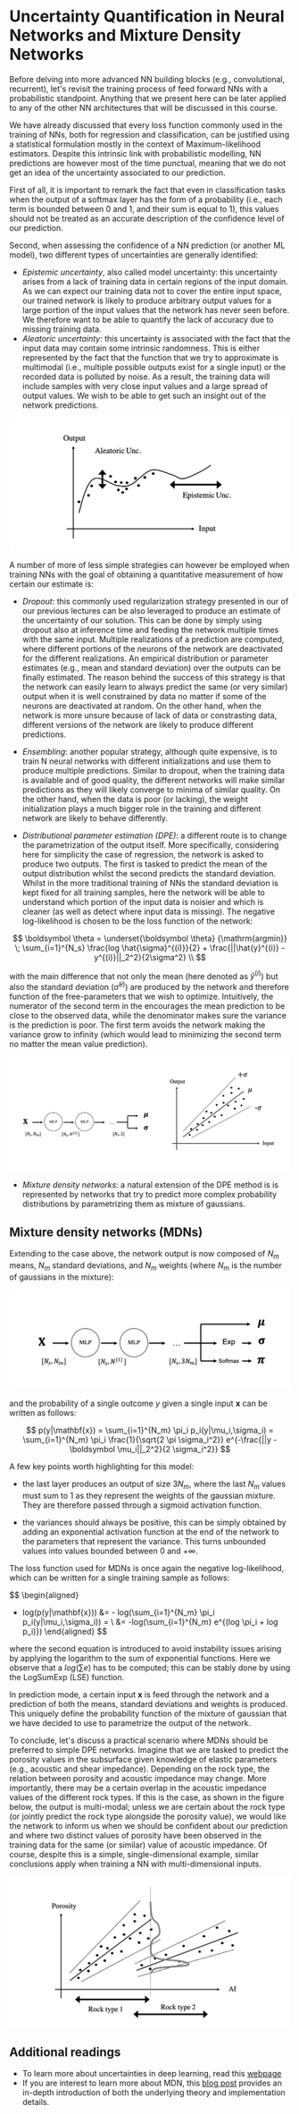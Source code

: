 # Uncertainty Quantification in Neural Networks and Mixture Density Networks

Before delving into more advanced NN building blocks (e.g., convolutional, recurrent), let's revisit the training process
of feed forward NNs with a probabilistic standpoint. Anything that we present here can be later applied to any of the other NN 
architectures that will be discussed in this course.

We have already discussed that every loss function commonly used in the training of NNs, both for regression and classification,
can be justified using a statistical formulation mostly in the context of Maximum-likelihood estimators. Despite this intrinsic
link with probabilistic modelling, NN predictions are however most of the time punctual, meaning that we do not get an idea of
the uncertainty associated to our prediction. 

First of all, it is important to remark the fact that even in classification tasks when the output of a softmax layer has the form
of a probability (i.e., each term is bounded between 0 and 1, and their sum is equal to 1), this values should not be treated as an
accurate description of the confidence level of our prediction.

Second, when assessing the confidence of a NN prediction (or another ML model), two different types of uncertainties 
are generally identified:

- *Epistemic uncertainty*, also called model uncertainty: this uncertainty arises from a lack of training data in certain regions of the input domain. 
  As we can expect our training data not to cover the entire input space, our trained network is likely to produce arbitrary output values for a large portion of the input values that the network
  has never seen before. We therefore want to be able to quantify the lack of accuracy due to missing training data.
- *Aleatoric uncertainty*: this uncertainty is associated with the fact that the input data may contain some intrinsic randomness. This is either represented by the fact that the function
  that we try to approximate is multimodal (i.e., multiple possible outputs exist for a single input) or the 
  recorded data is polluted by noise. As a result, the training data will include samples with very close input values and a large spread of output values. We wish to be able to get such
  an insight out of the network predictions.
 
![UNCERT](figs/uncert.png)


A number of more of less simple strategies can however be employed when training NNs with the goal of obtaining a quantitative measurement
of how certain our estimate is:

- *Dropout*: this commonly used regularization strategy presented in our of our previous lectures can be also leveraged to produce an estimate of the uncertainty of 
  our solution. This can be done by simply using dropout also at inference time and feeding the network multiple times with the same input.
  Multiple realizations of a prediction are computed, where different portions of the neurons of the network are deactivated for the 
  different realizations. An empirical distribution or parameter estimates (e.g., mean and standard deviation) over the outputs can be finally estimated. 
  The reason behind the success of this strategy is that the network can easily learn to always predict the same (or very similar) output when it is well constrained by data 
  no matter if some of the neurons are deactivated at random. On the other hand, when the network is more unsure because of lack of data or constrasting data, different versions of
  the network are likely to produce different predictions.

- *Ensembling*: another popular strategy, although quite expensive, is to train N neural networks with different initializations and use them to produce multiple
  predictions. Similar to dropout, when the training data is available and of good quality, the different networks will make similar predictions as they will likely converge to
  minima of similar quality. On the other hand, when the data is poor (or lacking), the weight initialization plays a much bigger role in the training and
  different network are likely to behave differently.
  
- *Distributional parameter estimation (DPE)*: a different route is to change the parametrization of the output itself. More specifically, considering here for simplicity the
  case of regression, the network is asked to produce two outputs. The first is tasked to predict the mean of the output distribution whilst the second
  predicts the standard deviation. Whilst in the more traditional training of NNs the standard deviation is kept fixed for all training samples, here the network will be able
  to understand which portion of the input data is noisier and which is cleaner (as well as detect where input data is missing). The negative log-likelihood is chosen to be the 
  loss function of the network:

$$
\boldsymbol \theta = \underset{\boldsymbol \theta} {\mathrm{argmin}} \; \sum_{i=1}^{N_s} \frac{log \hat{\sigma}^{(i)}}{2} +
\frac{||\hat{y}^{(i)} - y^{(i)}||_2^2}{2\sigma^2} \\
$$

  with the main difference that not only the mean (here denoted as $\hat{y}^{(i)}$) but also the standard deviation ($\hat{\sigma}^{(i)}$)
  are produced by the network and therefore function of the free-parameters that we wish to optimize. Intuitively, the numerator of the second term in the 
  encourages the mean prediction to be close to the observed data, while the denominator makes sure the variance is the prediction is poor. The first term avoids
  the network making the variance grow to infinity (which would lead to minimizing the second term no matter the mean value prediction).

![DPE](figs/dpe.png)

- *Mixture density networks*: a natural extension of the DPE method is is represented by networks that try to predict more complex probability 
  distributions by parametrizing them as mixture of gaussians. 
  

## Mixture density networks (MDNs)

Extending to the case above, the network output is now composed of $N_m$ means, $N_m$ standard deviations, 
and $N_m$ weights (where $N_m$ is the number of gaussians in the mixture):
  
![MDN](figs/mdn.png)

and the probability of a single outcome $y$ given a single input $\mathbf{x}$ can be written as follows:

$$
p(y|\mathbf{x}) = \sum_{i=1}^{N_m} \pi_i p_i(y|\mu_i,\sigma_i) = 
  \sum_{i=1}^{N_m} \pi_i \frac{1}{\sqrt{2 \pi \sigma_i^2}} e^{-\frac{||y - \boldsymbol \mu_i||_2^2}{2 \sigma_i^2}}
$$

A few key points worth highlighting for this model:

- the last layer produces an output of size $3N_m$, where the last $N_m$ values must sum to 1 as they represent the weights
of the gaussian mixture. They are therefore passed through a sigmoid activation function.
  
- the variances should always be positive, this can be simply obtained by adding an exponential activation function at the end 
  of the network to the parameters that represent the variance. This turns unbounded values into values bounded between 0 and $+\infty$.

The loss function used for MDNs is once again the negative log-likelihood, which can be written for a single training sample
as follows:

$$
\begin{aligned}
- log(p(y|\mathbf{x})) &= - log(\sum_{i=1}^{N_m} \pi_i p_i(y|\mu_i,\sigma_i)) = \\
&= -log(\sum_{i=1}^{N_m} e^{(log \pi_i + log p_i)})
\end{aligned}
$$
  
where the second equation is introduced to avoid instability issues arising by applying the logarithm to the sum of exponential functions.
Here we observe that a $log(\sum e)$ has to be computed; this can be stably done by using the LogSumExp (LSE) function.

In prediction mode, a certain input $\mathbf{x}$ is feed through the network and a prediction of both the means, standard deviations
and weights is produced. This uniquely define the probability function of the mixture of gaussian that we have decided to use to parametrize
the output of the network.

To conclude, let's discuss a practical scenario where MDNs should be preferred to simple DPE networks. Imagine that we are tasked to predict the
porosity values in the subsurface given knowledge of elastic parameters (e.g., acoustic and shear impedance). Depending on the rock type, the relation
between porosity and acoustic impedance may change. More importantly, there may be a certain overlap in the acoustic impedance values of the different rock
types. If this is the case, as shown in the figure below, the output is multi-modal; unless we are certain about the rock type (or jointly predict the rock
type alongside the porosity value), we would like the network to inform us when we should be confident about our prediction and where two distinct values of porosity
have been observed in the training data for the same (or similar) value of acoustic impedance. Of course, despite this is a simple, single-dimensional example, similar
conclusions apply when training a NN with multi-dimensional inputs.

![MDN_PORO](figs/mdn_poro.png)


## Additional readings

- To learn more about uncertainties in deep learning, read this [webpage](https://www.inovex.de/de/blog/uncertainty-quantification-deep-learning/)
- If you are interest to learn more about MDN, this [blog post](https://towardsdatascience.com/mixture-density-networks-probabilistic-regression-for-uncertainty-estimation-5f7250207431)
  provides an in-depth introduction of both the underlying theory and implementation details.
